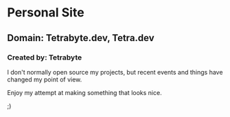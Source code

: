 # Personal Site

## Domain: Tetrabyte.dev, Tetra.dev

### Created by: Tetrabyte

I don't normally open source my projects, but recent events and things have changed my point of view.

Enjoy my attempt at making something that looks nice.

;)

